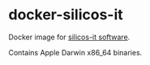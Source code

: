 # docker-silicos-it

Docker image for [silicos-it software](http://silicos-it.be.s3-website-eu-west-1.amazonaws.com/index.html).

Contains Apple Darwin x86_64 binaries.

